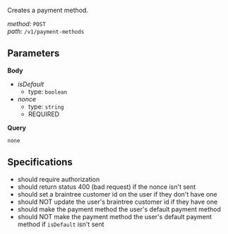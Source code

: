 Creates a payment method.  
  
*method:* `POST`  
*path:* `/v1/payment-methods`  
  
Parameters  
-----------  
  
**Body**  
  
- *isDefault*  
  - type: `boolean`  
- *nonce*  
  - type: `string`  
  - REQUIRED  
  
**Query**  
  
`none`  
  
Specifications  
--------------  
  
- should require authorization  
- should return status 400 (bad request) if the nonce isn't sent  
- should set a braintree customer id on the user if they don't have one  
- should NOT update the user's braintree customer id if they have one  
- should make the payment method the user's default payment method  
- should NOT make the payment method the user's default payment method if `isDefault` isn't sent  
